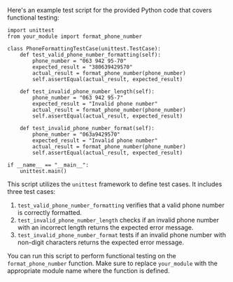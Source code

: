 Here's an example test script for the provided Python code that covers functional testing:
```
import unittest
from your_module import format_phone_number

class PhoneFormattingTestCase(unittest.TestCase):
    def test_valid_phone_number_formatting(self):
        phone_number = "063 942 95-70"
        expected_result = "380639429570"
        actual_result = format_phone_number(phone_number)
        self.assertEqual(actual_result, expected_result)

    def test_invalid_phone_number_length(self):
        phone_number = "063 942 95-7"
        expected_result = "Invalid phone number"
        actual_result = format_phone_number(phone_number)
        self.assertEqual(actual_result, expected_result)

    def test_invalid_phone_number_format(self):
        phone_number = "063a9429570"
        expected_result = "Invalid phone number"
        actual_result = format_phone_number(phone_number)
        self.assertEqual(actual_result, expected_result)

if __name__ == "__main__":
    unittest.main()
```

This script utilizes the `unittest` framework to define test cases. It includes three test cases:
1. `test_valid_phone_number_formatting` verifies that a valid phone number is correctly formatted.
2. `test_invalid_phone_number_length` checks if an invalid phone number with an incorrect length returns the expected error message.
3. `test_invalid_phone_number_format` tests if an invalid phone number with non-digit characters returns the expected error message.

You can run this script to perform functional testing on the `format_phone_number` function. Make sure to replace `your_module` with the appropriate module name where the function is defined.

